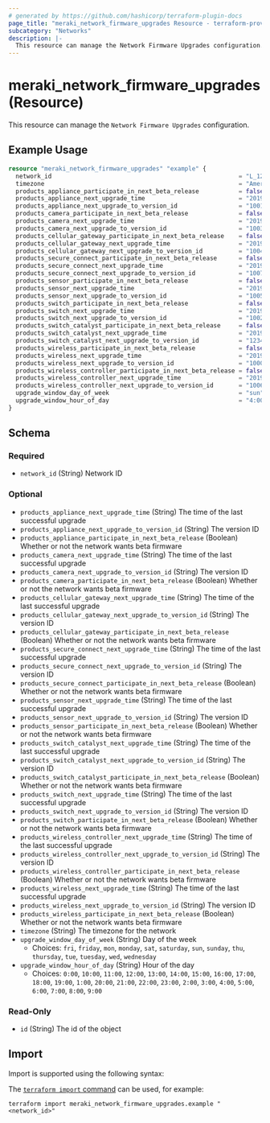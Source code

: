 ```yaml
---
# generated by https://github.com/hashicorp/terraform-plugin-docs
page_title: "meraki_network_firmware_upgrades Resource - terraform-provider-meraki"
subcategory: "Networks"
description: |-
  This resource can manage the Network Firmware Upgrades configuration.
---
```


# meraki_network_firmware_upgrades (Resource)

This resource can manage the `Network Firmware Upgrades` configuration.

## Example Usage

```terraform
resource "meraki_network_firmware_upgrades" "example" {
  network_id                                                    = "L_123456"
  timezone                                                      = "America/Los_Angeles"
  products_appliance_participate_in_next_beta_release           = false
  products_appliance_next_upgrade_time                          = "2019-03-17T17:22:52Z"
  products_appliance_next_upgrade_to_version_id                 = "1001"
  products_camera_participate_in_next_beta_release              = false
  products_camera_next_upgrade_time                             = "2019-03-17T17:22:52Z"
  products_camera_next_upgrade_to_version_id                    = "1003"
  products_cellular_gateway_participate_in_next_beta_release    = false
  products_cellular_gateway_next_upgrade_time                   = "2019-03-17T17:22:52Z"
  products_cellular_gateway_next_upgrade_to_version_id          = "1004"
  products_secure_connect_participate_in_next_beta_release      = false
  products_secure_connect_next_upgrade_time                     = "2019-03-17T17:22:52Z"
  products_secure_connect_next_upgrade_to_version_id            = "1007"
  products_sensor_participate_in_next_beta_release              = false
  products_sensor_next_upgrade_time                             = "2019-03-17T17:22:52Z"
  products_sensor_next_upgrade_to_version_id                    = "1005"
  products_switch_participate_in_next_beta_release              = false
  products_switch_next_upgrade_time                             = "2019-03-17T17:22:52Z"
  products_switch_next_upgrade_to_version_id                    = "1002"
  products_switch_catalyst_participate_in_next_beta_release     = false
  products_switch_catalyst_next_upgrade_time                    = "2019-03-17T17:22:52Z"
  products_switch_catalyst_next_upgrade_to_version_id           = "1234"
  products_wireless_participate_in_next_beta_release            = false
  products_wireless_next_upgrade_time                           = "2019-03-17T17:22:52Z"
  products_wireless_next_upgrade_to_version_id                  = "1000"
  products_wireless_controller_participate_in_next_beta_release = false
  products_wireless_controller_next_upgrade_time                = "2019-03-17T17:22:52Z"
  products_wireless_controller_next_upgrade_to_version_id       = "1006"
  upgrade_window_day_of_week                                    = "sun"
  upgrade_window_hour_of_day                                    = "4:00"
}
```

<!-- schema generated by tfplugindocs -->
## Schema

### Required

- `network_id` (String) Network ID

### Optional

- `products_appliance_next_upgrade_time` (String) The time of the last successful upgrade
- `products_appliance_next_upgrade_to_version_id` (String) The version ID
- `products_appliance_participate_in_next_beta_release` (Boolean) Whether or not the network wants beta firmware
- `products_camera_next_upgrade_time` (String) The time of the last successful upgrade
- `products_camera_next_upgrade_to_version_id` (String) The version ID
- `products_camera_participate_in_next_beta_release` (Boolean) Whether or not the network wants beta firmware
- `products_cellular_gateway_next_upgrade_time` (String) The time of the last successful upgrade
- `products_cellular_gateway_next_upgrade_to_version_id` (String) The version ID
- `products_cellular_gateway_participate_in_next_beta_release` (Boolean) Whether or not the network wants beta firmware
- `products_secure_connect_next_upgrade_time` (String) The time of the last successful upgrade
- `products_secure_connect_next_upgrade_to_version_id` (String) The version ID
- `products_secure_connect_participate_in_next_beta_release` (Boolean) Whether or not the network wants beta firmware
- `products_sensor_next_upgrade_time` (String) The time of the last successful upgrade
- `products_sensor_next_upgrade_to_version_id` (String) The version ID
- `products_sensor_participate_in_next_beta_release` (Boolean) Whether or not the network wants beta firmware
- `products_switch_catalyst_next_upgrade_time` (String) The time of the last successful upgrade
- `products_switch_catalyst_next_upgrade_to_version_id` (String) The version ID
- `products_switch_catalyst_participate_in_next_beta_release` (Boolean) Whether or not the network wants beta firmware
- `products_switch_next_upgrade_time` (String) The time of the last successful upgrade
- `products_switch_next_upgrade_to_version_id` (String) The version ID
- `products_switch_participate_in_next_beta_release` (Boolean) Whether or not the network wants beta firmware
- `products_wireless_controller_next_upgrade_time` (String) The time of the last successful upgrade
- `products_wireless_controller_next_upgrade_to_version_id` (String) The version ID
- `products_wireless_controller_participate_in_next_beta_release` (Boolean) Whether or not the network wants beta firmware
- `products_wireless_next_upgrade_time` (String) The time of the last successful upgrade
- `products_wireless_next_upgrade_to_version_id` (String) The version ID
- `products_wireless_participate_in_next_beta_release` (Boolean) Whether or not the network wants beta firmware
- `timezone` (String) The timezone for the network
- `upgrade_window_day_of_week` (String) Day of the week
  - Choices: `fri`, `friday`, `mon`, `monday`, `sat`, `saturday`, `sun`, `sunday`, `thu`, `thursday`, `tue`, `tuesday`, `wed`, `wednesday`
- `upgrade_window_hour_of_day` (String) Hour of the day
  - Choices: `0:00`, `10:00`, `11:00`, `12:00`, `13:00`, `14:00`, `15:00`, `16:00`, `17:00`, `18:00`, `19:00`, `1:00`, `20:00`, `21:00`, `22:00`, `23:00`, `2:00`, `3:00`, `4:00`, `5:00`, `6:00`, `7:00`, `8:00`, `9:00`

### Read-Only

- `id` (String) The id of the object

## Import

Import is supported using the following syntax:

The [`terraform import` command](https://developer.hashicorp.com/terraform/cli/commands/import) can be used, for example:

```shell
terraform import meraki_network_firmware_upgrades.example "<network_id>"
```
